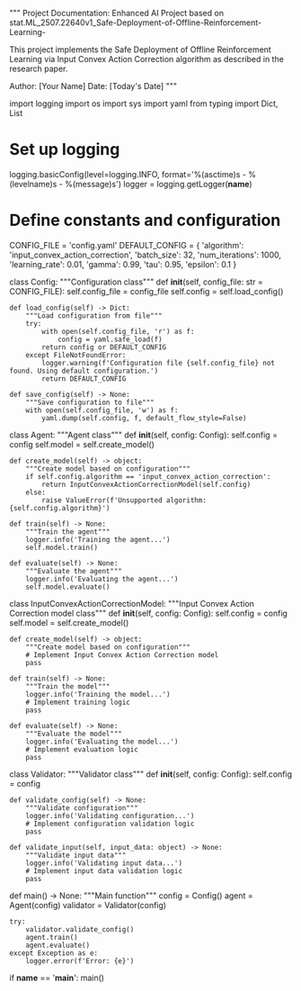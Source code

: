 """
Project Documentation: Enhanced AI Project based on stat.ML_2507.22640v1_Safe-Deployment-of-Offline-Reinforcement-Learning-

This project implements the Safe Deployment of Offline Reinforcement Learning via Input Convex Action Correction
algorithm as described in the research paper.

Author: [Your Name]
Date: [Today's Date]
"""

import logging
import os
import sys
import yaml
from typing import Dict, List

# Set up logging
logging.basicConfig(level=logging.INFO, format='%(asctime)s - %(levelname)s - %(message)s')
logger = logging.getLogger(__name__)

# Define constants and configuration
CONFIG_FILE = 'config.yaml'
DEFAULT_CONFIG = {
    'algorithm': 'input_convex_action_correction',
    'batch_size': 32,
    'num_iterations': 1000,
    'learning_rate': 0.01,
    'gamma': 0.99,
    'tau': 0.95,
    'epsilon': 0.1
}

class Config:
    """Configuration class"""
    def __init__(self, config_file: str = CONFIG_FILE):
        self.config_file = config_file
        self.config = self.load_config()

    def load_config(self) -> Dict:
        """Load configuration from file"""
        try:
            with open(self.config_file, 'r') as f:
                config = yaml.safe_load(f)
            return config or DEFAULT_CONFIG
        except FileNotFoundError:
            logger.warning(f'Configuration file {self.config_file} not found. Using default configuration.')
            return DEFAULT_CONFIG

    def save_config(self) -> None:
        """Save configuration to file"""
        with open(self.config_file, 'w') as f:
            yaml.dump(self.config, f, default_flow_style=False)

class Agent:
    """Agent class"""
    def __init__(self, config: Config):
        self.config = config
        self.model = self.create_model()

    def create_model(self) -> object:
        """Create model based on configuration"""
        if self.config.algorithm == 'input_convex_action_correction':
            return InputConvexActionCorrectionModel(self.config)
        else:
            raise ValueError(f'Unsupported algorithm: {self.config.algorithm}')

    def train(self) -> None:
        """Train the agent"""
        logger.info('Training the agent...')
        self.model.train()

    def evaluate(self) -> None:
        """Evaluate the agent"""
        logger.info('Evaluating the agent...')
        self.model.evaluate()

class InputConvexActionCorrectionModel:
    """Input Convex Action Correction model class"""
    def __init__(self, config: Config):
        self.config = config
        self.model = self.create_model()

    def create_model(self) -> object:
        """Create model based on configuration"""
        # Implement Input Convex Action Correction model
        pass

    def train(self) -> None:
        """Train the model"""
        logger.info('Training the model...')
        # Implement training logic
        pass

    def evaluate(self) -> None:
        """Evaluate the model"""
        logger.info('Evaluating the model...')
        # Implement evaluation logic
        pass

class Validator:
    """Validator class"""
    def __init__(self, config: Config):
        self.config = config

    def validate_config(self) -> None:
        """Validate configuration"""
        logger.info('Validating configuration...')
        # Implement configuration validation logic
        pass

    def validate_input(self, input_data: object) -> None:
        """Validate input data"""
        logger.info('Validating input data...')
        # Implement input data validation logic
        pass

def main() -> None:
    """Main function"""
    config = Config()
    agent = Agent(config)
    validator = Validator(config)

    try:
        validator.validate_config()
        agent.train()
        agent.evaluate()
    except Exception as e:
        logger.error(f'Error: {e}')

if __name__ == '__main__':
    main()
